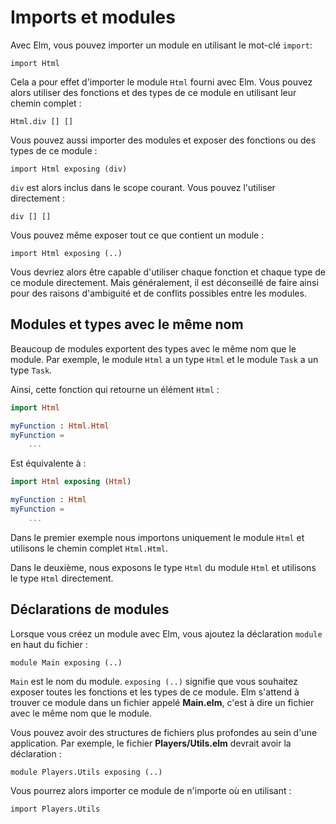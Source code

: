 # Imports et modules

Avec Elm, vous pouvez importer un module en utilisant le mot-clé `import`:

```
import Html
```

Cela a pour effet d'importer le module `Html` fourni avec Elm. Vous pouvez alors utiliser des fonctions et des types de ce module en utilisant leur chemin complet :

```
Html.div [] []
```

Vous pouvez aussi importer des modules et exposer des fonctions ou des types de ce module :

```
import Html exposing (div)
```

`div` est alors inclus dans le scope courant. Vous pouvez l'utiliser directement :

```
div [] []
```

Vous pouvez même exposer tout ce que contient un module :

```
import Html exposing (..)
```

Vous devriez alors être capable d'utiliser chaque fonction et chaque type de ce module directement. Mais généralement, il est déconseillé de faire ainsi pour des raisons d'ambiguité et de conflits possibles entre les modules.

## Modules et types avec le même nom

Beaucoup de modules exportent des types avec le même nom que le module. Par exemple, le module `Html` a un type `Html` et le module `Task` a un type `Task`.

Ainsi, cette fonction qui retourne un élément `Html` :

```elm
import Html

myFunction : Html.Html
myFunction =
    ...
```

Est équivalente à :

```elm
import Html exposing (Html)

myFunction : Html
myFunction =
    ...
```

Dans le premier exemple nous importons uniquement le module `Html` et utilisons le chemin complet `Html.Html`.

Dans le deuxième, nous exposons le type `Html` du module `Html` et utilisons le type `Html` directement.

## Déclarations de modules

Lorsque vous créez un module avec Elm, vous ajoutez la déclaration `module` en haut du fichier :

```
module Main exposing (..)
```

`Main` est le nom du module. `exposing (..)` signifie que vous souhaitez exposer toutes les fonctions et les types de ce module. Elm s'attend à trouver ce module dans un fichier appelé __Main.elm__, c'est à dire un fichier avec le même nom que le module.

Vous pouvez avoir des structures de fichiers plus profondes au sein d'une application. Par exemple, le fichier __Players/Utils.elm__ devrait avoir la déclaration :

```
module Players.Utils exposing (..)
```

Vous pourrez alors importer ce module de n'importe où en utilisant :

```
import Players.Utils
```




